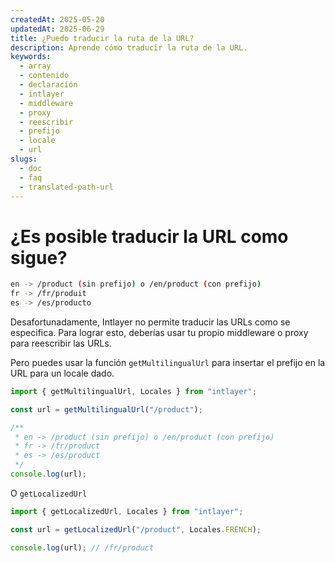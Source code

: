 ```yaml
---
createdAt: 2025-05-20
updatedAt: 2025-06-29
title: ¿Puedo traducir la ruta de la URL?
description: Aprende cómo traducir la ruta de la URL.
keywords:
  - array
  - contenido
  - declaración
  - intlayer
  - middleware
  - proxy
  - reescribir
  - prefijo
  - locale
  - url
slugs:
  - doc
  - faq
  - translated-path-url
---
```


# ¿Es posible traducir la URL como sigue?

```bash
en -> /product (sin prefijo) o /en/product (con prefijo)
fr -> /fr/produit
es -> /es/producto
```

Desafortunadamente, Intlayer no permite traducir las URLs como se especifica. Para lograr esto, deberías usar tu propio middleware o proxy para reescribir las URLs.

Pero puedes usar la función `getMultilingualUrl` para insertar el prefijo en la URL para un locale dado.

```ts
import { getMultilingualUrl, Locales } from "intlayer";

const url = getMultilingualUrl("/product");

/**
 * en -> /product (sin prefijo) o /en/product (con prefijo)
 * fr -> /fr/product
 * es -> /es/product
 */
console.log(url);
```

O `getLocalizedUrl`

```ts
import { getLocalizedUrl, Locales } from "intlayer";

const url = getLocalizedUrl("/product", Locales.FRENCH);

console.log(url); // /fr/product
```
